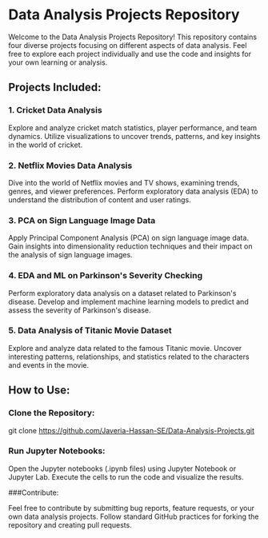 # Data Analysis Projects Repository

Welcome to the Data Analysis Projects Repository! This repository contains four diverse projects focusing on different aspects of data analysis. Feel free to explore each project individually and use the code and insights for your own learning or analysis.

## Projects Included:


### 1. Cricket Data Analysis
Explore and analyze cricket match statistics, player performance, and team dynamics.
Utilize visualizations to uncover trends, patterns, and key insights in the world of cricket.


### 2. Netflix Movies Data Analysis
Dive into the world of Netflix movies and TV shows, examining trends, genres, and viewer preferences.
Perform exploratory data analysis (EDA) to understand the distribution of content and user ratings.


### 3. PCA on Sign Language Image Data
Apply Principal Component Analysis (PCA) on sign language image data.
Gain insights into dimensionality reduction techniques and their impact on the analysis of sign language images.


### 4. EDA and ML on Parkinson's Severity Checking
Perform exploratory data analysis on a dataset related to Parkinson's disease.
Develop and implement machine learning models to predict and assess the severity of Parkinson's disease.


### 5. Data Analysis of Titanic Movie Dataset
Explore and analyze data related to the famous Titanic movie.
Uncover interesting patterns, relationships, and statistics related to the characters and events in the movie.

## How to Use:

### Clone the Repository:
git clone https://github.com/Javeria-Hassan-SE/Data-Analysis-Projects.git

### Run Jupyter Notebooks:

Open the Jupyter notebooks (.ipynb files) using Jupyter Notebook or Jupyter Lab.
Execute the cells to run the code and visualize the results.


###Contribute:

Feel free to contribute by submitting bug reports, feature requests, or your own data analysis projects.
Follow standard GitHub practices for forking the repository and creating pull requests.
